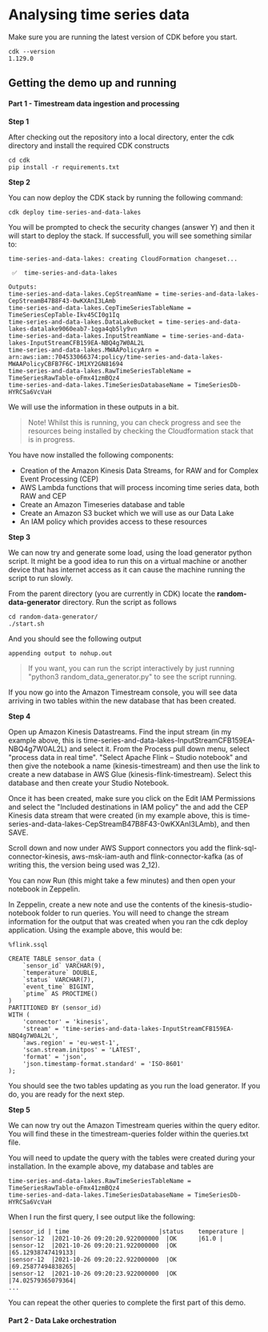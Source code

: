# Analysing time series data

Make sure you are running the latest version of CDK before you start.

```
cdk --version
1.129.0
```

## Getting the demo up and running

#### Part 1 - Timestream data ingestion and processing

**Step 1**

After checking out the repository into a local directory, enter the cdk directory and install the required CDK constructs

```
cd cdk
pip install -r requirements.txt
```

**Step 2**

You can now deploy the CDK stack by running the following command:

```
cdk deploy time-series-and-data-lakes
```

You will be prompted to check the security changes (answer Y) and then it will start to deploy the stack. If successfull, you will see something similar to:

```
time-series-and-data-lakes: creating CloudFormation changeset...

 ✅  time-series-and-data-lakes

Outputs:
time-series-and-data-lakes.CepStreamName = time-series-and-data-lakes-CepStreamB47B8F43-0wKXAnI3LAmb
time-series-and-data-lakes.CepTimeSeriesTableName = TimeSeriesCepTable-Ikv45CI0g1Iq
time-series-and-data-lakes.DataLakeBucket = time-series-and-data-lakes-datalake9060eab7-1qga4qb5ly9vn
time-series-and-data-lakes.InputStreamName = time-series-and-data-lakes-InputStreamCFB159EA-NBQ4g7W0AL2L
time-series-and-data-lakes.MWAAPolicyArn = arn:aws:iam::704533066374:policy/time-series-and-data-lakes-MWAAPolicyCBFB7F6C-1M1XY2GN81694
time-series-and-data-lakes.RawTimeSeriesTableName = TimeSeriesRawTable-oFmx41zmBQz4
time-series-and-data-lakes.TimeSeriesDatabaseName = TimeSeriesDb-HYRCSa6VcVaH
```
We will use the information in these outputs in a bit.

> Note! Whilst this is running, you can check progress and see the resources being installed by checking the Cloudformation stack that is in progress.

You have now installed the following components:

* Creation of the Amazon Kinesis Data Streams, for RAW and for Complex Event Processing (CEP)
* AWS Lambda functions that will process incoming time series data, both RAW and CEP
* Create an Amazon Timeseries database and table
* Create an Amazon S3 bucket which we will use as our Data Lake
* An IAM policy which provides access to these resources

**Step 3**

We can now try and generate some load, using the load generator python script. It might be a good idea to run this on a virtual machine or another device that has internet access as it can cause the machine running the script to run slowly.

From the parent directory (you are currently in CDK) locate the **random-data-generator** directory. Run the script as follows

```
cd random-data-generator/
./start.sh
```
And you should see the following output

```
appending output to nohup.out
```

> If you want, you can run the script interactively by just running "python3 random_data_generator.py" to see the script running.

If you now go into the Amazon Timestream console, you will see data arriving in two tables within the new database that has been created.

**Step 4**

Open up Amazon Kinesis Datastreams. Find the input stream (in my example above, this is time-series-and-data-lakes-InputStreamCFB159EA-NBQ4g7W0AL2L) and select it. From the Process pull down menu, select "process data in real time". "Select Apache Flink – Studio notebook" and then give the notebook a name (kinesis-timestream) and then use the link to create a new database in AWS Glue (kinesis-flink-timestream). Select this database and then create your Studio Notebook.

Once it has been created, make sure you click on the Edit IAM Permissions and select the "Included destinations in IAM policy" the and add the CEP Kinesis data stream that were created (in my example above, this is time-series-and-data-lakes-CepStreamB47B8F43-0wKXAnI3LAmb), and then SAVE. 

Scroll down and now under AWS Support connectors you add the flink-sql-connector-kinesis, aws-msk-iam-auth and flink-connector-kafka (as of writing this, the version being used was 2_12).

You can now Run (this might take a few minutes) and then open your notebook in Zeppelin.

In Zeppelin, create a new note and use the contents of the kinesis-studio-notebook folder to run queries. You will need to change the stream information for the output that was created when you ran the cdk deploy application. Using the example above, this would be:

```
%flink.ssql

CREATE TABLE sensor_data (
    `sensor_id` VARCHAR(9),
    `temperature` DOUBLE,
    `status` VARCHAR(7),
    `event_time` BIGINT,
    `ptime` AS PROCTIME()
)
PARTITIONED BY (sensor_id)
WITH (
    'connector' = 'kinesis',
    'stream' = 'time-series-and-data-lakes-InputStreamCFB159EA-NBQ4g7W0AL2L',
    'aws.region' = 'eu-west-1',
    'scan.stream.initpos' = 'LATEST',
    'format' = 'json',
    'json.timestamp-format.standard' = 'ISO-8601'
);
```
You should see the two tables updating as you run the load generator. If you do, you are ready for the next step.

**Step 5**

We can now try out the Amazon Timestream queries within the query editor. You will find these in the timestream-queries folder within the queries.txt file.

You will need to update the query with the tables were created during your installation. In the example above, my database and tables are 
```
time-series-and-data-lakes.RawTimeSeriesTableName = TimeSeriesRawTable-oFmx41zmBQz4
time-series-and-data-lakes.TimeSeriesDatabaseName = TimeSeriesDb-HYRCSa6VcVaH
```

When I run the first query, I see output like the following:

```
|sensor_id | time                         |status    temperature |
|sensor-12	|2021-10-26 09:20:20.922000000	|OK	     |61.0 |
|sensor-12	|2021-10-26 09:20:21.922000000	|OK	     |65.12938747419133|
|sensor-12	|2021-10-26 09:20:22.922000000	|OK	     |69.25877494838265|
|sensor-12	|2021-10-26 09:20:23.922000000	|OK	     |74.02579365079364|
...
```

You can repeat the other queries to complete the first part of this demo.

#### Part 2 - Data Lake orchestration








